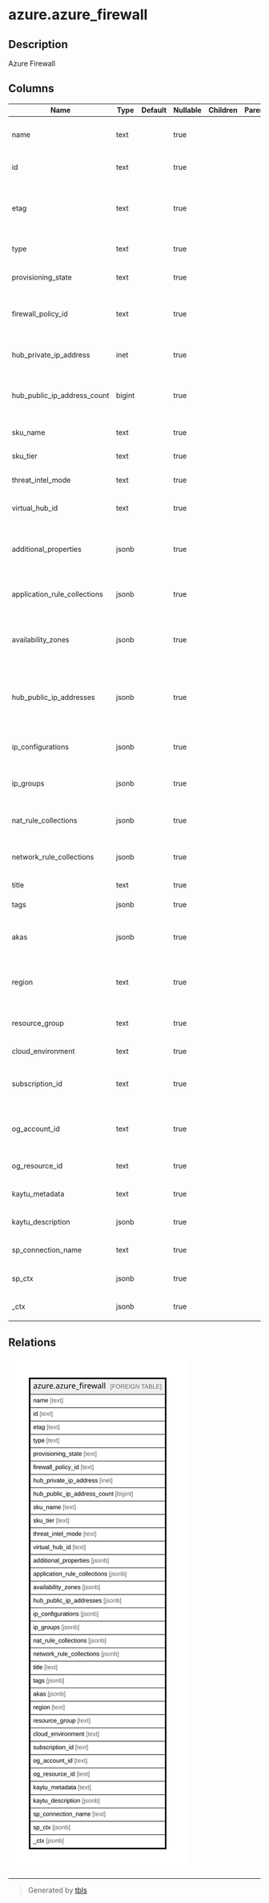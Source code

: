 # azure.azure_firewall

## Description

Azure Firewall

## Columns

| Name | Type | Default | Nullable | Children | Parents | Comment |
| ---- | ---- | ------- | -------- | -------- | ------- | ------- |
| name | text |  | true |  |  | The friendly name that identifies the firewall |
| id | text |  | true |  |  | Contains ID to identify a firewall uniquely |
| etag | text |  | true |  |  | An unique read-only string that changes whenever the resource is updated |
| type | text |  | true |  |  | The resource type of the firewall |
| provisioning_state | text |  | true |  |  | The provisioning state of the firewall resource |
| firewall_policy_id | text |  | true |  |  | The firewallPolicy associated with this azure firewall |
| hub_private_ip_address | inet |  | true |  |  | Private IP Address associated with azure firewall |
| hub_public_ip_address_count | bigint |  | true |  |  | The number of Public IP addresses associated with azure firewall |
| sku_name | text |  | true |  |  | Name of an Azure Firewall SKU |
| sku_tier | text |  | true |  |  | Tier of an Azure Firewall |
| threat_intel_mode | text |  | true |  |  | The operation mode for Threat Intelligence |
| virtual_hub_id | text |  | true |  |  | The virtualHub to which the firewall belongs |
| additional_properties | jsonb |  | true |  |  | A collection of additional properties used to further config this azure firewall |
| application_rule_collections | jsonb |  | true |  |  | A collection of application rule collections used by Azure Firewall |
| availability_zones | jsonb |  | true |  |  | A collection of availability zones denoting where the resource needs to come from |
| hub_public_ip_addresses | jsonb |  | true |  |  | A collection of Public IP addresses associated with azure firewall or IP addresses to be retained |
| ip_configurations | jsonb |  | true |  |  | A collection of IP configuration of the Azure Firewall resource |
| ip_groups | jsonb |  | true |  |  | A collection of IpGroups associated with AzureFirewall |
| nat_rule_collections | jsonb |  | true |  |  | A collection of NAT rule collections used by Azure Firewall |
| network_rule_collections | jsonb |  | true |  |  | A collection of network rule collections used by Azure Firewall |
| title | text |  | true |  |  | Title of the resource. |
| tags | jsonb |  | true |  |  | A map of tags for the resource. |
| akas | jsonb |  | true |  |  | Array of globally unique identifier strings (also known as) for the resource. |
| region | text |  | true |  |  | The Azure region/location in which the resource is located. |
| resource_group | text |  | true |  |  | The resource group which holds this resource. |
| cloud_environment | text |  | true |  |  | The Azure Cloud Environment. |
| subscription_id | text |  | true |  |  | The Azure Subscription ID in which the resource is located. |
| og_account_id | text |  | true |  |  | The Platform Account ID in which the resource is located. |
| og_resource_id | text |  | true |  |  | The unique ID of the resource in opengovernance. |
| kaytu_metadata | text |  | true |  |  | Platform Metadata of the Azure resource. |
| kaytu_description | jsonb |  | true |  |  | The full model description of the resource |
| sp_connection_name | text |  | true |  |  | Steampipe connection name. |
| sp_ctx | jsonb |  | true |  |  | Steampipe context in JSON form. |
| _ctx | jsonb |  | true |  |  | Steampipe context in JSON form. |

## Relations

![er](azure.azure_firewall.svg)

---

> Generated by [tbls](https://github.com/k1LoW/tbls)
